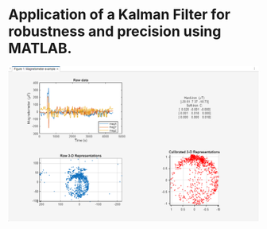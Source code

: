 # Application of a Kalman Filter for robustness and precision using MATLAB.

![Magnetometer](KalmanFilter.png)

